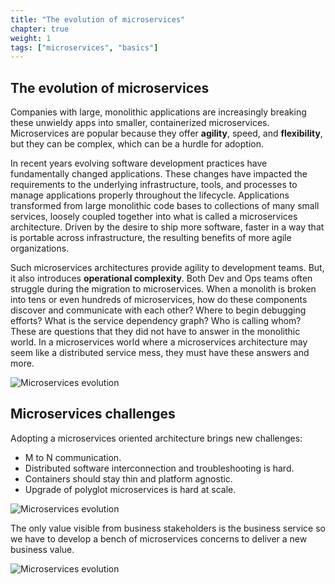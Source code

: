 ```yaml
---
title: "The evolution of microservices"
chapter: true
weight: 1
tags: ["microservices", "basics"]
---
```


## The evolution of microservices

Companies with large, monolithic applications are increasingly breaking these unwieldy apps into smaller, containerized microservices.
Microservices are popular because they offer **agility**, speed, and **flexibility**, but they can be complex, which can be a hurdle for adoption.

In recent years evolving software development practices have fundamentally changed applications. These changes have impacted the requirements to the underlying infrastructure, tools, and processes to manage applications properly throughout the lifecycle.
Applications transformed from large monolithic code bases to collections of many small services, loosely coupled together into what is called a microservices architecture. Driven by the desire to ship more software, faster in a way that is portable across infrastructure, the resulting benefits of more agile organizations.

Such microservices architectures provide agility to development teams. But, it also introduces **operational complexity**. Both Dev and Ops teams often struggle during the migration to microservices. When a monolith is broken into tens or even hundreds of microservices, how do these components discover and communicate with each other? Where to begin debugging efforts? What is the service dependency graph? Who is calling whom? These are questions that they did not have to answer in the monolithic world. In a microservices world where a microservices architecture may seem like a distributed service mess, they must have these answers and more.

![Microservices evolution](/images/microservices-evolution.png)


## Microservices challenges

Adopting a microservices oriented architecture brings new challenges:

- M to N communication.
- Distributed software interconnection and troubleshooting is hard.
- Containers should stay thin and platform agnostic.
- Upgrade of polyglot microservices is hard at scale.


![Microservices evolution](/images/microservices-building-blocks.png)



The only value visible from business stakeholders is the business service so we have to develop a bench of microservices concerns to deliver a new business value.

![Microservices evolution](/images/microservices-iceberg.png)
